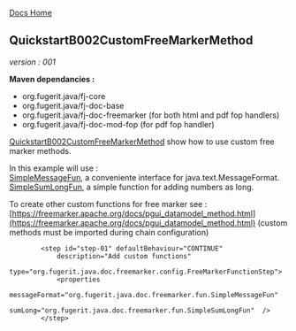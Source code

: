 [Docs Home](../../index.md)

## QuickstartB002CustomFreeMarkerMethod

*version : 001*

**Maven dependancies :**
* org.fugerit.java/fj-core
* org.fugerit.java/fj-doc-base
* org.fugerit.java/fj-doc-freemarker	(for both html and pdf fop handlers)
* org.fugerit.java/fj-doc-mod-fop	(for pdf fop handler)

[QuickstartB002CustomFreeMarkerMethod](../../fj-doc-quickstart-b-freemarker/src/test/java/test/org/fugerit/java/doc/qs/QuickstartB002CustomFreeMarkerMethod.java) show how to use custom free marker methods.

In this example will use :  
[SimpleMessageFun](https://venusdocs.fugerit.org/fj-doc-freemarker/src/main/java/org/fugerit/java/doc/freemarker/fun/SimpleMessageFun.java), a conveniente interface for java.text.MessageFormat.  
[SimpleSumLongFun](https://venusdocs.fugerit.org/fj-doc-freemarker/src/main/java/org/fugerit/java/doc/freemarker/fun/SimpleSumLongFun.java), a simple function for adding numbers as long.  

To create other custom functions for free marker see : 
[https://freemarker.apache.org/docs/pgui_datamodel_method.html](https://freemarker.apache.org/docs/pgui_datamodel_method.html)
(custom methods must be imported during chain configuration)

```
		<step id="step-01" defaultBehaviour="CONTINUE"
			description="Add custom functions" 
			type="org.fugerit.java.doc.freemarker.config.FreeMarkerFunctionStep">
			<properties 
				messageFormat="org.fugerit.java.doc.freemarker.fun.SimpleMessageFun"
				sumLong="org.fugerit.java.doc.freemarker.fun.SimpleSumLongFun"  />
		</step>	
```